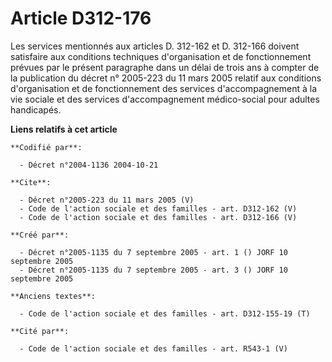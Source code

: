 # Article D312-176

Les services mentionnés aux articles D. 312-162 et D. 312-166 doivent satisfaire aux conditions techniques d'organisation et
de fonctionnement prévues par le présent paragraphe dans un délai de trois ans à compter de la publication du décret n°
2005-223 du 11 mars 2005 relatif aux conditions d'organisation et de fonctionnement des services d'accompagnement à la vie
sociale et des services d'accompagnement médico-social pour adultes handicapés.

**Liens relatifs à cet article**

	**Codifié par**:

	  - Décret n°2004-1136 2004-10-21

	**Cite**:

	  - Décret n°2005-223 du 11 mars 2005 (V)
	  - Code de l'action sociale et des familles - art. D312-162 (V)
	  - Code de l'action sociale et des familles - art. D312-166 (V)

	**Créé par**:

	  - Décret n°2005-1135 du 7 septembre 2005 - art. 1 () JORF 10 septembre 2005
	  - Décret n°2005-1135 du 7 septembre 2005 - art. 3 () JORF 10 septembre 2005

	**Anciens textes**:

	  - Code de l'action sociale et des familles - art. D312-155-19 (T)

	**Cité par**:

	  - Code de l'action sociale et des familles - art. R543-1 (V)
